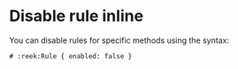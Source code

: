 # Disable rule inline

You can disable rules for specific methods using the syntax:

```
# :reek:Rule { enabled: false }
```
